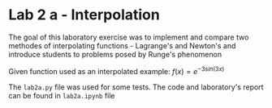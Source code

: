 # Lab 2 a - Interpolation

The goal of this laboratory exercise was to implement and compare two methodes of interpolating functions - Lagrange's and Newton's and introduce students to problems posed by Runge's phenomenon

Given function used as an interpolated example:
$f(x) = e^{-3sin(3x)}$

The `lab2a.py` file was used for some tests. The code and laboratory's report can be found in `lab2a.ipynb` file